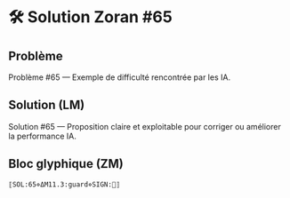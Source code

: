 # 🛠️ Solution Zoran #65

## Problème
Problème #65 — Exemple de difficulté rencontrée par les IA.

## Solution (LM)
Solution #65 — Proposition claire et exploitable pour corriger ou améliorer la performance IA.

## Bloc glyphique (ZM)
```
⟦SOL:65⋄ΔM11.3:guard⋄SIGN:🦋⟧
```
